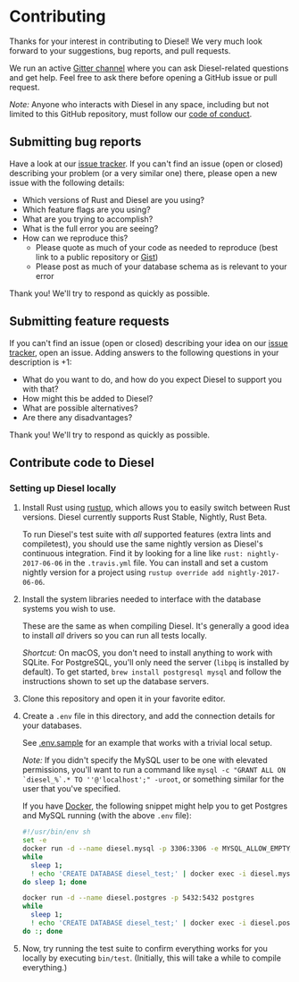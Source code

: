 # Contributing

Thanks for your interest in contributing to Diesel! We very much look forward to
your suggestions, bug reports, and pull requests.

We run an active [Gitter
channel](https://gitter.im/diesel-rs/diesel) where you can ask Diesel-related questions and
get help. Feel free to ask there before opening a GitHub issue or
pull request.

*Note:* Anyone who interacts with Diesel in any space, including but not
limited to this GitHub repository, must follow our [code of
conduct](https://github.com/diesel-rs/diesel/blob/master/code_of_conduct.md).


## Submitting bug reports

Have a look at our [issue tracker]. If you can't find an issue (open or closed)
describing your problem (or a very similar one) there, please open a new issue with
the following details:

- Which versions of Rust and Diesel are you using?
- Which feature flags are you using?
- What are you trying to accomplish?
- What is the full error you are seeing?
- How can we reproduce this?
  - Please quote as much of your code as needed to reproduce (best link to a
    public repository or [Gist])
  - Please post as much of your database schema as is relevant to your error

[issue tracker]: https://github.com/diesel-rs/diesel/issues
[Gist]: https://gist.github.com

Thank you! We'll try to respond as quickly as possible.


## Submitting feature requests

If you can't find an issue (open or closed) describing your idea on our [issue
tracker], open an issue. Adding answers to the following
questions in your description is +1:

- What do you want to do, and how do you expect Diesel to support you with that?
- How might this be added to Diesel?
- What are possible alternatives?
- Are there any disadvantages?

Thank you! We'll try to respond as quickly as possible.


## Contribute code to Diesel

### Setting up Diesel locally

1. Install Rust using [rustup], which allows you to easily switch between Rust
   versions. Diesel currently supports Rust Stable, Nightly, Rust Beta.

   To run Diesel's test suite with _all_ supported features (extra
   lints and compiletest), you should use the same nightly version as Diesel's
   continuous integration. Find it by looking for a line like
   `rust: nightly-2017-06-06` in the `.travis.yml` file. You can install and
   set a custom nightly version for a project using
   `rustup override add nightly-2017-06-06`.

2. Install the system libraries needed to interface with the database systems
   you wish to use.

   These are the same as when compiling Diesel. It's generally a good idea
   to install _all_ drivers so you can run all tests locally.

   *Shortcut:* On macOS, you don't need to install anything to work with SQLite.
   For PostgreSQL, you'll only need the server (`libpq` is installed by
   default). To get started, `brew install postgresql mysql` and follow the
   instructions shown to set up the database servers.
3. Clone this repository and open it in your favorite editor.
4. Create a `.env` file in this directory, and add the connection details for
   your databases.

   See [.env.sample](.env.sample) for an example that works with a trivial
   local setup.

   *Note:* If you didn't specify the MySQL user to be one with elevated
   permissions, you'll want to run a command like ```mysql -c "GRANT ALL ON
   `diesel_%`.* TO ''@'localhost';" -uroot```, or something similar for the
   user that you've specified.

   If you have [Docker](https://docker.io), the following snippet might help you
   to get Postgres and MySQL running (with the above `.env` file):

   ```bash
   #!/usr/bin/env sh
   set -e
   docker run -d --name diesel.mysql -p 3306:3306 -e MYSQL_ALLOW_EMPTY_PASSWORD=true mysql
   while
     sleep 1;
     ! echo 'CREATE DATABASE diesel_test;' | docker exec -i diesel.mysql mysql
   do sleep 1; done

   docker run -d --name diesel.postgres -p 5432:5432 postgres
   while
     sleep 1;
     ! echo 'CREATE DATABASE diesel_test;' | docker exec -i diesel.postgres psql -U postgres
   do :; done
   ```
5. Now, try running the test suite to confirm everything works for you locally
   by executing `bin/test`. (Initially, this will take a while to compile
   everything.)

[rustup]: https://www.rustup.rs
